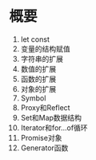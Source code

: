 # 概要

1. let const
2. 变量的结构赋值
3. 字符串的扩展
4. 数值的扩展
5. 函数的扩展
6. 对象的扩展
7. Symbol
8. Proxy和Reflect
9. Set和Map数据结构
10. Iterator和for...of循环
11. Promise对象
12. Generator函数